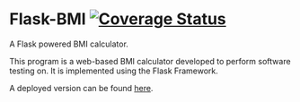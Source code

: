 # Flask-BMI [![Coverage Status](https://coveralls.io/repos/github/wyattshanahan/Flask-BMI/badge.svg)](https://coveralls.io/github/wyattshanahan/Flask-BMI)
A Flask powered BMI calculator.

This program is a web-based BMI calculator developed to perform software testing on. It is implemented using the Flask Framework.

A deployed version can be found [here](https://wls219.pythonanywhere.com/).
